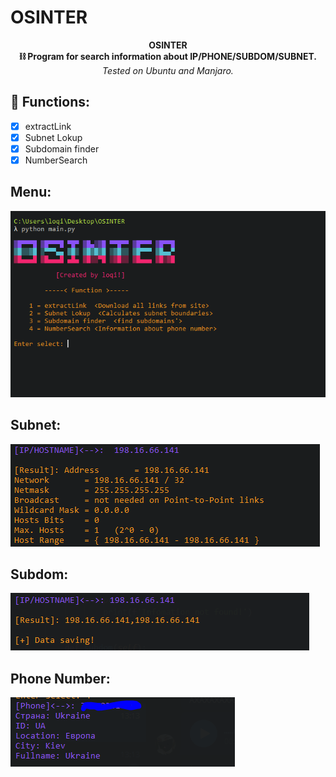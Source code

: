 # OSINTER

<p align="center">
  <b>OSINTER</b> <br>
  <b>⛓ Program for search information about IP/PHONE/SUBDOM/SUBNET.</b> <br>
  <i>Tested on Ubuntu and Manjaro.</i>
</p>

## 💎 Functions:
- [X] extractLink  <Download all links from site>
- [X] Subnet Lokup  <Calculates subnet boundaries>
- [X] Subdomain finder  <find subdomains>
- [X] NumberSearch <Information about phone number>

## Menu:
<img src="https://github.com/l0qi/OSINTER/blob/main/img/1.PNG">



## Subnet:
<img src="https://github.com/l0qi/OSINTER/blob/main/img/2.PNG">


## Subdom:
<img src="https://github.com/l0qi/OSINTER/blob/main/img/3.PNG">


## Phone Number:
<img src="https://github.com/l0qi/OSINTER/blob/main/img/4.PNG">
